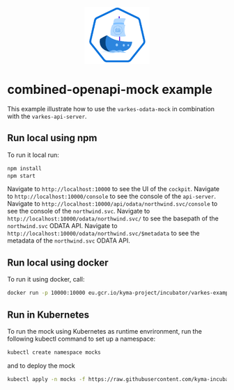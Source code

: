 <p align="center">
 <img src="../../assets/logo.svg" width="150">
</p>

# combined-openapi-mock example

This example illustrate how to use the `varkes-odata-mock` in combination with the `varkes-api-server`.

## Run local using npm

To run it local run:

```bash
npm install
npm start
```

Navigate to `http://localhost:10000` to see the UI of the `cockpit`.
Navigate to `http://localhost:10000/console` to see the console of the `api-server`.
Navigate to `http://localhost:10000/api/odata/northwind.svc/console` to see the console of the `northwind.svc`.
Navigate to `http://localhost:10000/odata/northwind.svc/` to see the basepath of the `northwind.svc` ODATA API.
Navigate to `http://localhost:10000/odata/northwind.svc/$metadata` to see the metadata of the `northwind.svc` ODATA API.

## Run local using docker

To run it using docker, call:

```bash
docker run -p 10000:10000 eu.gcr.io/kyma-project/incubator/varkes-example-combined-odata-mock:latest
```

## Run in Kubernetes

To run the mock using Kubernetes as runtime envrironment, run the following kubectl command to set up a namespace:

```bash
kubectl create namespace mocks
```

and to deploy the mock

```bash
kubectl apply -n mocks -f https://raw.githubusercontent.com/kyma-incubator/varkes/master/examples/combined-odata-mock/deployment/deployment.yaml
```
